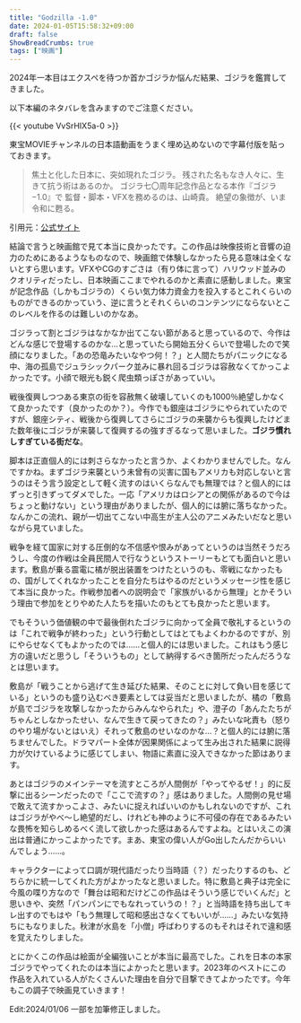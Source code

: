 ```yaml
---
title: "Godzilla -1.0"
date: 2024-01-05T15:58:32+09:00
draft: false
ShowBreadCrumbs: true
tags: ["映画"]
---
```


2024年一本目はエクスペを待つか首かゴジラか悩んだ結果、ゴジラを鑑賞してきました。

以下本編のネタバレを含みますのでご注意ください。

{{< youtube VvSrHIX5a-0 >}}

東宝MOVIEチャンネルの日本語動画をうまく埋め込めないので字幕付版を貼っておきます。

>焦土と化した日本に、突如現れたゴジラ。
>残された名もなき人々に、生きて抗う術はあるのか。
>ゴジラ七〇周年記念作品となる本作『ゴジラ −1.0』で
>監督・脚本・VFXを務めるのは、山崎貴。
>絶望の象徴が、いま令和に甦る。

引用元：[公式サイト](https://godzilla-movie2023.toho.co.jp/)

結論で言うと映画館で見て本当に良かったです。この作品は映像技術と音響の迫力のためにあるようなものなので、映画館で体験しなかったら見る意味は全くないとすら思います。VFXやCGのすごさは（有り体に言って）ハリウッド並みのクオリティだったし、日本映画ここまでやれるのかと素直に感動しました。東宝が記念作品（しかもゴジラの）くらい気力体力資金力を投入するとこれくらいのものができるのかっていう、逆に言うとそれくらいのコンテンツにならないとこのレベルを作るのは難しいのかなあ。

ゴジラって割とゴジラはなかなか出てこない節があると思っているので、今作はどんな感じで登場するのかな…と思っていたら開始五分くらいで登場したので笑顔になりました。「あの恐竜みたいなやつ何！？」と人間たちがパニックになる中、海の孤島でジュラシックパーク並みに暴れ回るゴジラは容赦なくてかっこよかったです。小顔で眼光も鋭く爬虫類っぽさがあっていい。

戦後復興しつつある東京の街を容赦無く破壊していくのも1000％絶望しかなくて良かったです（良かったのか？）。今作でも銀座はゴジラにやられていたのですが、銀座シティ、戦後から復興してさらにゴジラの来襲からも復興したけどまた数年後にゴジラが来襲して復興するの強すぎるなって思いました。**ゴジラ慣れしすぎている街だな**。

脚本は正直個人的には刺さらなかったと言うか、よくわかりませんでした。なんですかね。まずゴジラ来襲という未曾有の災害に国もアメリカも対応しないと言うのはそう言う設定として軽く流すのはいくらなんでも無理では？と個人的にはずっと引きずってダメでした。一応「アメリカはロシアとの関係があるので今はちょっと動けない」という理由がありましたが、個人的には腑に落ちなかった。なんかこの流れ、親が一切出てこない中高生が主人公のアニメみたいだなと思いながら見ていました。

戦争を経て国家に対する圧倒的な不信感や恨みがあってというのは当然そうだろうし、今度の作戦は全員民間人で行なうというストーリーもとても面白いと思います。敷島が乗る震電に橘が脱出装置をつけたというのも、零戦になかったもの、国がしてくれなかったことを自分たちはやるのだというメッセージ性を感じて本当に良かった。作戦参加者への説明会で「家族がいるから無理」とかそういう理由で参加をとりやめた人たちを描いたのもとても良かったと思います。

でもそういう価値観の中で最後倒れたゴジラに向かって全員で敬礼するというのは「これで戦争が終わった」という行動としてはとてもよくわかるのですが、別にやらせなくてもよかったのでは……と個人的には思いました。これはもう感じ方の違いだと思うし「そういうもの」として納得するべき箇所だったんだろうなとは思います。

敷島が「戦うことから逃げて生き延びた結果、そのことに対して負い目を感じている」というのも盛り込むべき要素としては妥当だと思いましたが、橘の「敷島が島でゴジラを攻撃しなかったからみんなやられた」や、澄子の「あんたたちがちゃんとしなかったせい、なんで生きて戻ってきたの？」みたいな叱責も（怒りのやり場がないとはいえ）それって敷島のせいなのかな…？と個人的には腑に落ちませんでした。ドラマパート全体が因果関係によって生み出された結果に説得力が欠けているように感じてしまい、物語に素直に没入できなかった節はあります。

あとはゴジラのメインテーマを流すところが人間側が「やってやるぜ！」的に反撃に出るシーンだったので「ここで流すの？」感はありました。人間側の見せ場で敢えて流すかっこよさ、みたいに捉えればいいのかもしれないのですが、これはゴジラがやべ〜し絶望的だし、けれども神のように不可侵の存在であるみたいな畏怖を知らしめるべく流して欲しかった感はあるんですよね。とはいえこの演出は普通にかっこよかったです。まあ、東宝の偉い人がGo出したんだからいいんでしょう……。

キャラクターによって口調が現代語だったり当時語（？）だったりするのも、どちらかに統一してくれた方がよかったなと思いました。特に敷島と典子は完全に今風の喋り方なので「舞台は昭和だけどこの作品はそういう感じでいくんだ」と思いきや、突然「パンパンにでもなれっていうの！？」と当時語を持ち出してキレ出すのでもはや「もう無理して昭和感出さなくてもいいが……」みたいな気持ちにもなりました。秋津が水島を「小僧」呼ばわりするのもそれはそれで違和感を覚えたりしました。

とにかくこの作品は絵面が全編強いことが本当に最高でした。これを日本の本家ゴジラでやってくれたのは本当によかったと思います。2023年のベストにこの作品を入れている人がたくさんいた理由を自分で目撃できてよかったです。今年もこの調子で映画見ていきます！

Edit:2024/01/06 一部を加筆修正しました。
